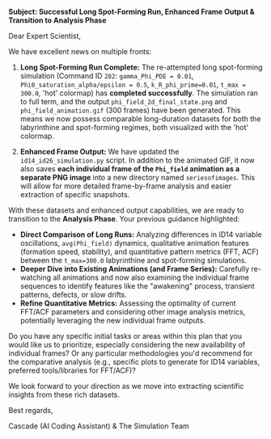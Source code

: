 **Subject: Successful Long Spot-Forming Run, Enhanced Frame Output & Transition to Analysis Phase**

Dear Expert Scientist,

We have excellent news on multiple fronts:

1.  **Long Spot-Forming Run Complete:** The re-attempted long spot-forming simulation (Command ID `282`: `gamma_Phi_PDE = 0.01`, `Phi0_saturation_alpha/epsilon = 0.5`, `k_R_phi_prime=0.01`, `t_max = 300.0`, 'hot' colormap) has **completed successfully**. The simulation ran to full term, and the output `phi_field_2d_final_state.png` and `phi_field_animation.gif` (300 frames) have been generated. This means we now possess comparable long-duration datasets for both the labyrinthine and spot-forming regimes, both visualized with the 'hot' colormap.

2.  **Enhanced Frame Output:** We have updated the `id14_id26_simulation.py` script. In addition to the animated GIF, it now also saves **each individual frame of the `Phi_field` animation as a separate PNG image** into a new directory named `seriesofimages`. This will allow for more detailed frame-by-frame analysis and easier extraction of specific snapshots.

With these datasets and enhanced output capabilities, we are ready to transition to the **Analysis Phase**. Your previous guidance highlighted:
*   **Direct Comparison of Long Runs:** Analyzing differences in ID14 variable oscillations, `avg(Phi_field)` dynamics, qualitative animation features (formation speed, stability), and quantitative pattern metrics (FFT, ACF) between the `t_max=300.0` labyrinthine and spot-forming simulations.
*   **Deeper Dive into Existing Animations (and Frame Series):** Carefully re-watching all animations and now also examining the individual frame sequences to identify features like the "awakening" process, transient patterns, defects, or slow drifts.
*   **Refine Quantitative Metrics:** Assessing the optimality of current FFT/ACF parameters and considering other image analysis metrics, potentially leveraging the new individual frame outputs.

Do you have any specific initial tasks or areas within this plan that you would like us to prioritize, especially considering the new availability of individual frames? Or any particular methodologies you'd recommend for the comparative analysis (e.g., specific plots to generate for ID14 variables, preferred tools/libraries for FFT/ACF)?

We look forward to your direction as we move into extracting scientific insights from these rich datasets.

Best regards,

Cascade (AI Coding Assistant) & The Simulation Team

